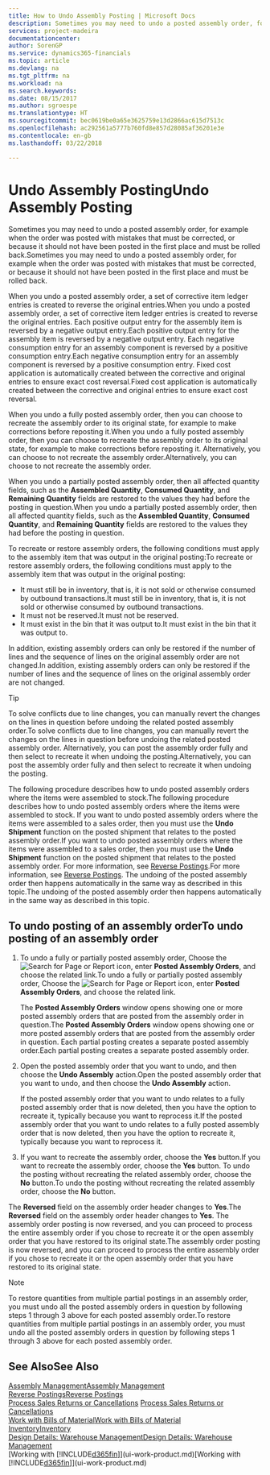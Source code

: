 ```yaml
---
title: How to Undo Assembly Posting | Microsoft Docs
description: Sometimes you may need to undo a posted assembly order, for example when the order was posted with mistakes that must be corrected, or because it should not have been posted in the first place and must be rolled back.
services: project-madeira
documentationcenter: 
author: SorenGP
ms.service: dynamics365-financials
ms.topic: article
ms.devlang: na
ms.tgt_pltfrm: na
ms.workload: na
ms.search.keywords: 
ms.date: 08/15/2017
ms.author: sgroespe
ms.translationtype: HT
ms.sourcegitcommit: bec0619be0a65e3625759e13d2866ac615d7513c
ms.openlocfilehash: ac292561a5777b760fd8e857d28085af36201e3e
ms.contentlocale: en-gb
ms.lasthandoff: 03/22/2018

---
```

# <a name="undo-assembly-posting"></a><span data-ttu-id="2b293-103">Undo Assembly Posting</span><span class="sxs-lookup"><span data-stu-id="2b293-103">Undo Assembly Posting</span></span>
<span data-ttu-id="2b293-104">Sometimes you may need to undo a posted assembly order, for example when the order was posted with mistakes that must be corrected, or because it should not have been posted in the first place and must be rolled back.</span><span class="sxs-lookup"><span data-stu-id="2b293-104">Sometimes you may need to undo a posted assembly order, for example when the order was posted with mistakes that must be corrected, or because it should not have been posted in the first place and must be rolled back.</span></span>

<span data-ttu-id="2b293-105">When you undo a posted assembly order, a set of corrective item ledger entries is created to reverse the original entries.</span><span class="sxs-lookup"><span data-stu-id="2b293-105">When you undo a posted assembly order, a set of corrective item ledger entries is created to reverse the original entries.</span></span> <span data-ttu-id="2b293-106">Each positive output entry for the assembly item is reversed by a negative output entry.</span><span class="sxs-lookup"><span data-stu-id="2b293-106">Each positive output entry for the assembly item is reversed by a negative output entry.</span></span> <span data-ttu-id="2b293-107">Each negative consumption entry for an assembly component is reversed by a positive consumption entry.</span><span class="sxs-lookup"><span data-stu-id="2b293-107">Each negative consumption entry for an assembly component is reversed by a positive consumption entry.</span></span> <span data-ttu-id="2b293-108">Fixed cost application is automatically created between the corrective and original entries to ensure exact cost reversal.</span><span class="sxs-lookup"><span data-stu-id="2b293-108">Fixed cost application is automatically created between the corrective and original entries to ensure exact cost reversal.</span></span>  

<span data-ttu-id="2b293-109">When you undo a fully posted assembly order, then you can choose to recreate the assembly order to its original state, for example to make corrections before reposting it.</span><span class="sxs-lookup"><span data-stu-id="2b293-109">When you undo a fully posted assembly order, then you can choose to recreate the assembly order to its original state, for example to make corrections before reposting it.</span></span> <span data-ttu-id="2b293-110">Alternatively, you can choose to not recreate the assembly order.</span><span class="sxs-lookup"><span data-stu-id="2b293-110">Alternatively, you can choose to not recreate the assembly order.</span></span>  

<span data-ttu-id="2b293-111">When you undo a partially posted assembly order, then all affected quantity fields, such as the **Assembled Quantity**, **Consumed Quantity**, and **Remaining Quantity** fields are restored to the values they had before the posting in question.</span><span class="sxs-lookup"><span data-stu-id="2b293-111">When you undo a partially posted assembly order, then all affected quantity fields, such as the **Assembled Quantity**, **Consumed Quantity**, and **Remaining Quantity** fields are restored to the values they had before the posting in question.</span></span>  

<span data-ttu-id="2b293-112">To recreate or restore assembly orders, the following conditions must apply to the assembly item that was output in the original posting:</span><span class="sxs-lookup"><span data-stu-id="2b293-112">To recreate or restore assembly orders, the following conditions must apply to the assembly item that was output in the original posting:</span></span>  

-   <span data-ttu-id="2b293-113">It must still be in inventory, that is, it is not sold or otherwise consumed by outbound transactions.</span><span class="sxs-lookup"><span data-stu-id="2b293-113">It must still be in inventory, that is, it is not sold or otherwise consumed by outbound transactions.</span></span>  
-   <span data-ttu-id="2b293-114">It must not be reserved.</span><span class="sxs-lookup"><span data-stu-id="2b293-114">It must not be reserved.</span></span>  
-   <span data-ttu-id="2b293-115">It must exist in the bin that it was output to.</span><span class="sxs-lookup"><span data-stu-id="2b293-115">It must exist in the bin that it was output to.</span></span>  

<span data-ttu-id="2b293-116">In addition, existing assembly orders can only be restored if the number of lines and the sequence of lines on the original assembly order are not changed.</span><span class="sxs-lookup"><span data-stu-id="2b293-116">In addition, existing assembly orders can only be restored if the number of lines and the sequence of lines on the original assembly order are not changed.</span></span>  

> [!TIP]  
>  <span data-ttu-id="2b293-117">To solve conflicts due to line changes, you can manually revert the changes on the lines in question before undoing the related posted assembly order.</span><span class="sxs-lookup"><span data-stu-id="2b293-117">To solve conflicts due to line changes, you can manually revert the changes on the lines in question before undoing the related posted assembly order.</span></span> <span data-ttu-id="2b293-118">Alternatively, you can post the assembly order fully and then select to recreate it when undoing the posting.</span><span class="sxs-lookup"><span data-stu-id="2b293-118">Alternatively, you can post the assembly order fully and then select to recreate it when undoing the posting.</span></span>  

<span data-ttu-id="2b293-119">The following procedure describes how to undo posted assembly orders where the items were assembled to stock.</span><span class="sxs-lookup"><span data-stu-id="2b293-119">The following procedure describes how to undo posted assembly orders where the items were assembled to stock.</span></span> <span data-ttu-id="2b293-120">If you want to undo posted assembly orders where the items were assembled to a sales order, then you must use the **Undo Shipment** function on the posted shipment that relates to the posted assembly order.</span><span class="sxs-lookup"><span data-stu-id="2b293-120">If you want to undo posted assembly orders where the items were assembled to a sales order, then you must use the **Undo Shipment** function on the posted shipment that relates to the posted assembly order.</span></span> <span data-ttu-id="2b293-121">For more information, see [Reverse Postings](finance-how-reverse-journal-posting.md).</span><span class="sxs-lookup"><span data-stu-id="2b293-121">For more information, see [Reverse Postings](finance-how-reverse-journal-posting.md).</span></span> <span data-ttu-id="2b293-122">The undoing of the posted assembly order then happens automatically in the same way as described in this topic.</span><span class="sxs-lookup"><span data-stu-id="2b293-122">The undoing of the posted assembly order then happens automatically in the same way as described in this topic.</span></span>  

## <a name="to-undo-posting-of-an-assembly-order"></a><span data-ttu-id="2b293-123">To undo posting of an assembly order</span><span class="sxs-lookup"><span data-stu-id="2b293-123">To undo posting of an assembly order</span></span>  
1.  <span data-ttu-id="2b293-124">To undo a fully or partially posted assembly order, Choose the ![Search for Page or Report](media/ui-search/search_small.png "Search for Page or Report icon") icon, enter **Posted Assembly Orders**, and choose the related link.</span><span class="sxs-lookup"><span data-stu-id="2b293-124">To undo a fully or partially posted assembly order, Choose the ![Search for Page or Report](media/ui-search/search_small.png "Search for Page or Report icon") icon, enter **Posted Assembly Orders**, and choose the related link.</span></span>  

    <span data-ttu-id="2b293-125">The **Posted Assembly Orders** window opens showing one or more posted assembly orders that are posted from the assembly order in question.</span><span class="sxs-lookup"><span data-stu-id="2b293-125">The **Posted Assembly Orders** window opens showing one or more posted assembly orders that are posted from the assembly order in question.</span></span> <span data-ttu-id="2b293-126">Each partial posting creates a separate posted assembly order.</span><span class="sxs-lookup"><span data-stu-id="2b293-126">Each partial posting creates a separate posted assembly order.</span></span>  
2.  <span data-ttu-id="2b293-127">Open the posted assembly order that you want to undo, and then choose the **Undo Assembly** action.</span><span class="sxs-lookup"><span data-stu-id="2b293-127">Open the posted assembly order that you want to undo, and then choose the **Undo Assembly** action.</span></span>  

    <span data-ttu-id="2b293-128">If the posted assembly order that you want to undo relates to a fully posted assembly order that is now deleted, then you have the option to recreate it, typically because you want to reprocess it.</span><span class="sxs-lookup"><span data-stu-id="2b293-128">If the posted assembly order that you want to undo relates to a fully posted assembly order that is now deleted, then you have the option to recreate it, typically because you want to reprocess it.</span></span>  
3.  <span data-ttu-id="2b293-129">If you want to recreate the assembly order, choose the **Yes** button.</span><span class="sxs-lookup"><span data-stu-id="2b293-129">If you want to recreate the assembly order, choose the **Yes** button.</span></span> <span data-ttu-id="2b293-130">To undo the posting without recreating the related assembly order, choose the **No** button.</span><span class="sxs-lookup"><span data-stu-id="2b293-130">To undo the posting without recreating the related assembly order, choose the **No** button.</span></span>  

<span data-ttu-id="2b293-131">The **Reversed** field on the assembly order header changes to **Yes**.</span><span class="sxs-lookup"><span data-stu-id="2b293-131">The **Reversed** field on the assembly order header changes to **Yes**.</span></span> <span data-ttu-id="2b293-132">The assembly order posting is now reversed, and you can proceed to process the entire assembly order if you chose to recreate it or the open assembly order that you have restored to its original state.</span><span class="sxs-lookup"><span data-stu-id="2b293-132">The assembly order posting is now reversed, and you can proceed to process the entire assembly order if you chose to recreate it or the open assembly order that you have restored to its original state.</span></span>  

> [!NOTE]  
>  <span data-ttu-id="2b293-133">To restore quantities from multiple partial postings in an assembly order, you must undo all the posted assembly orders in question by following steps 1 through 3 above for each posted assembly order.</span><span class="sxs-lookup"><span data-stu-id="2b293-133">To restore quantities from multiple partial postings in an assembly order, you must undo all the posted assembly orders in question by following steps 1 through 3 above for each posted assembly order.</span></span>  

## <a name="see-also"></a><span data-ttu-id="2b293-134">See Also</span><span class="sxs-lookup"><span data-stu-id="2b293-134">See Also</span></span>  
[<span data-ttu-id="2b293-135">Assembly Management</span><span class="sxs-lookup"><span data-stu-id="2b293-135">Assembly Management</span></span>](assembly-assemble-items.md)  
[<span data-ttu-id="2b293-136">Reverse Postings</span><span class="sxs-lookup"><span data-stu-id="2b293-136">Reverse Postings</span></span>](finance-how-reverse-journal-posting.md)  
<span data-ttu-id="2b293-137">[Process Sales Returns or Cancellations](sales-how-process-sales-returns-cancellations.md)  </span><span class="sxs-lookup"><span data-stu-id="2b293-137">[Process Sales Returns or Cancellations](sales-how-process-sales-returns-cancellations.md)  </span></span>  
[<span data-ttu-id="2b293-138">Work with Bills of Material</span><span class="sxs-lookup"><span data-stu-id="2b293-138">Work with Bills of Material</span></span>](inventory-how-work-BOMs.md)  
[<span data-ttu-id="2b293-139">Inventory</span><span class="sxs-lookup"><span data-stu-id="2b293-139">Inventory</span></span>](inventory-manage-inventory.md)  
[<span data-ttu-id="2b293-140">Design Details: Warehouse Management</span><span class="sxs-lookup"><span data-stu-id="2b293-140">Design Details: Warehouse Management</span></span>](design-details-warehouse-management.md)  
<span data-ttu-id="2b293-141">[Working with [!INCLUDE[d365fin](includes/d365fin_md.md)]](ui-work-product.md)</span><span class="sxs-lookup"><span data-stu-id="2b293-141">[Working with [!INCLUDE[d365fin](includes/d365fin_md.md)]](ui-work-product.md)</span></span>

